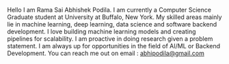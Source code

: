 Hello I am Rama Sai Abhishek Podila. I am currently a Computer Science Graduate student at University at Buffalo, New York. My skilled areas mainly lie in machine learning, deep learning, data science and software backend development.
I love building machine learning models and creating pipelines for scalability. I am proactive in doing research given a problem statement. I am always up for opportunities in the field of AI/ML or Backend Development. 
You can reach me out on email : abhipodila@gmail.com

<!---
Abhi-rsap/Abhi-rsap is a ✨ special ✨ repository because its `README.md` (this file) appears on your GitHub profile.
You can click the Preview link to take a look at your changes.
--->
